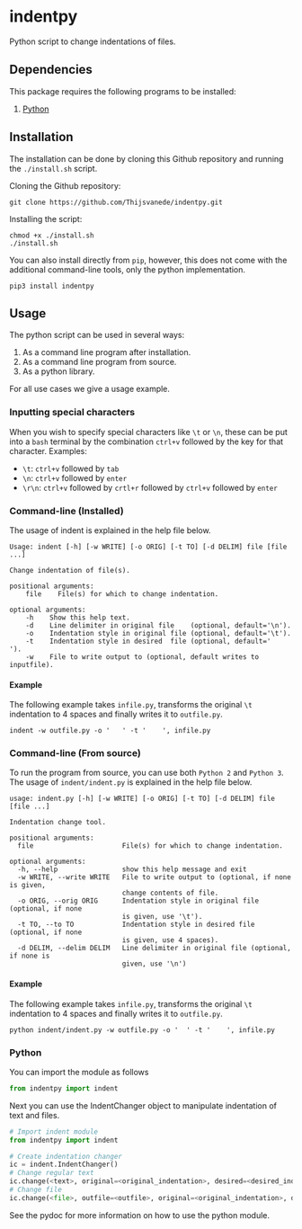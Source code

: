 # indentpy
Python script to change indentations of files.

## Dependencies
This package requires the following programs to be installed:
 1. [Python](https://www.python.org/)

## Installation
The installation can be done by cloning this Github repository and running the `./install.sh` script.

Cloning the Github repository:
```
git clone https://github.com/Thijsvanede/indentpy.git
```

Installing the script:
```
chmod +x ./install.sh
./install.sh
```

You can also install directly from `pip`, however, this does not come with the additional command-line tools, only the python implementation.
```
pip3 install indentpy
```

## Usage
The python script can be used in several ways:
 1. As a command line program after installation.
 2. As a command line program from source.
 3. As a python library.
  
For all use cases we give a usage example.

### Inputting special characters
When you wish to specify special characters like `\t` or `\n`, these can be put into a `bash` terminal by the combination `ctrl+v` followed by the key for that character. Examples:
 * `\t`: `ctrl+v` followed by `tab`
 * `\n`: `ctrl+v` followed by `enter`
 * `\r\n`: `ctrl+v` followed by `crtl+r` followed by `ctrl+v` followed by `enter`

### Command-line (Installed)
The usage of indent is explained in the help file below.
```
Usage: indent [-h] [-w WRITE] [-o ORIG] [-t TO] [-d DELIM] file [file ...]

Change indentation of file(s).

positional arguments:
    file    File(s) for which to change indentation.

optional arguments:
    -h    Show this help text.
    -d    Line delimiter in original file    (optional, default='\n').
    -o    Indentation style in original file (optional, default='\t').
    -t    Indentation style in desired  file (optional, default='    ').
    -w    File to write output to (optional, default writes to inputfile).
```

#### Example
The following example takes `infile.py`, transforms the original `\t` indentation to 4 spaces and finally writes it to `outfile.py`.
```
indent -w outfile.py -o '	' -t '    ', infile.py
```

### Command-line (From source)
To run the program from source, you can use both `Python 2` and `Python 3`. The usage of `indent/indent.py` is explained in the help file below.
```
usage: indent.py [-h] [-w WRITE] [-o ORIG] [-t TO] [-d DELIM] file [file ...]

Indentation change tool.

positional arguments:
  file                      File(s) for which to change indentation.

optional arguments:
  -h, --help                show this help message and exit
  -w WRITE, --write WRITE   File to write output to (optional, if none is given,
                            change contents of file.
  -o ORIG, --orig ORIG      Indentation style in original file (optional, if none
                            is given, use '\t').
  -t TO, --to TO            Indentation style in desired file (optional, if none
                            is given, use 4 spaces).
  -d DELIM, --delim DELIM   Line delimiter in original file (optional, if none is
                            given, use '\n')
```

#### Example
The following example takes `infile.py`, transforms the original `\t` indentation to 4 spaces and finally writes it to `outfile.py`.
```
python indent/indent.py -w outfile.py -o '	' -t '    ', infile.py
```

### Python
You can import the module as follows
```python
from indentpy import indent
```

Next you can use the IndentChanger object to manipulate indentation of text and files.
```python
# Import indent module
from indentpy import indent

# Create indentation changer
ic = indent.IndentChanger()
# Change regular text
ic.change(<text>, original=<original_indentation>, desired=<desired_indentation>)
# Change file
ic.change(<file>, outfile=<outfile>, original=<original_indentation>, desired=<desired_indentation>)
```
See the pydoc for more information on how to use the python module.

